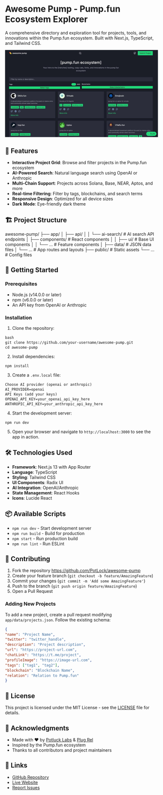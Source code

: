 # Awesome Pump - Pump.fun Ecosystem Explorer

A comprehensive directory and exploration tool for projects, tools, and innovations within the Pump.fun ecosystem. Built with Next.js, TypeScript, and Tailwind CSS.

![Awesome Pump Screenshot](public/screenshot.jpg)

## 🌟 Features

- **Interactive Project Grid**: Browse and filter projects in the Pump.fun ecosystem
- **AI-Powered Search**: Natural language search using OpenAI or Anthropic
- **Multi-Chain Support**: Projects across Solana, Base, NEAR, Aptos, and more
- **Real-time Filtering**: Filter by tags, blockchains, and search terms
- **Responsive Design**: Optimized for all device sizes
- **Dark Mode**: Eye-friendly dark theme

## 🏗️ Project Structure

awesome-pump/
├── app/
│ ├── api/
│ │ └── ai-search/ # AI search API endpoints
│ ├── components/ # React components
│ │ ├── ui/ # Base UI components
│ │ └── ... # Feature components
│ ├── data/ # JSON data files
│ └── ... # App routes and layouts
├── public/ # Static assets
└── ... # Config files


## 🚀 Getting Started

### Prerequisites

- Node.js (v14.0.0 or later)
- npm (v6.0.0 or later)
- An API key from OpenAI or Anthropic

### Installation

1. Clone the repository:
```
bash
git clone https://github.com/your-username/awesome-pump.git
cd awesome-pump
```

2. Install dependencies:

```
npm install
```

3. Create a `.env.local` file:

```
Choose AI provider (openai or anthropic)
AI_PROVIDER=openai
API Keys (add your keys)
OPENAI_API_KEY=your_openai_api_key_here
ANTHROPIC_API_KEY=your_anthropic_api_key_here
```


4. Start the development server:

```
npm run dev
```

5. Open your browser and navigate to `http://localhost:3000` to see the app in action.


## 🛠️ Technologies Used

- **Framework**: Next.js 13 with App Router
- **Language**: TypeScript
- **Styling**: Tailwind CSS
- **UI Components**: Radix UI
- **AI Integration**: OpenAI/Anthropic
- **State Management**: React Hooks
- **Icons**: Lucide React

## 📦 Available Scripts

- `npm run dev` - Start development server
- `npm run build` - Build for production
- `npm start` - Run production build
- `npm run lint` - Run ESLint

## 🤝 Contributing

1. Fork the repository https://github.com/PotLock/awesome-pump 
2. Create your feature branch (`git checkout -b feature/AmazingFeature`)
3. Commit your changes (`git commit -m 'Add some AmazingFeature'`)
4. Push to the branch (`git push origin feature/AmazingFeature`)
5. Open a Pull Request

### Adding New Projects

To add a new project, create a pull request modifying `app/data/projects.json`. Follow the existing schema:

```json
{
"name": "Project Name",
"twitter": "twitter_handle",
"description": "Project description",
"url": "https://project-url.com",
"chatLink": "https://t.me/project",
"profileImage": "https://image-url.com",
"tags": ["tag1", "tag2"],
"blockchain": "Blockchain Name",
"relation": "Relation to Pump.fun"
}
```


## 📄 License

This project is licensed under the MIT License - see the [LICENSE](LICENSE) file for details.

## 🙏 Acknowledgments

- Made with ❤️ by [Potluck Labs](https://potlock.org) & [Plug Rel](https://x.com/plugrel)
- Inspired by the Pump.fun ecosystem
- Thanks to all contributors and project maintainers

## 🔗 Links

- [GitHub Repository](https://github.com/PotLock/awesome-pump)
- [Live Website](https://awesomepump.fun)
- [Report Issues](https://github.com/PotLock/awesome-pump/issues)